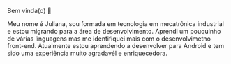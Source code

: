 Bem vinda(o) 👋

Meu nome é Juliana, sou formada em tecnologia em mecatrônica industrial e estou migrando para a área de desenvolvimento. Aprendi um pouquinho de várias linguagens mas me identifiquei mais com o desenvolvimetno front-end. Atualmente estou aprendendo a desenvolver para Android e tem sido uma experiência muito agradavél e enriquecedora.

<!--
**julianacuani/julianacuani** is a ✨ _special_ ✨ repository because its `README.md` (this file) appears on your GitHub profile.

